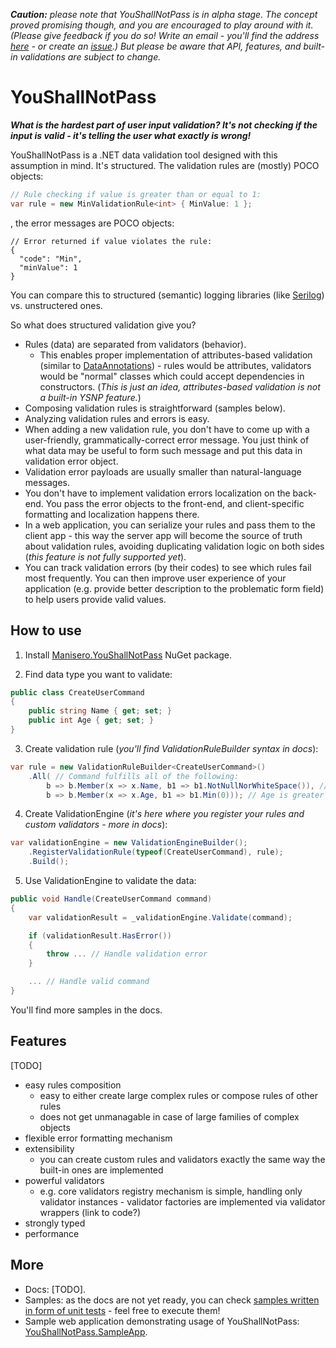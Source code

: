 *__Caution:__ please note that YouShallNotPass is in alpha stage. The concept proved promising though, and you are encouraged to play around with it. (Please give feedback if you do so! Write an email - you'll find the address [here](https://github.com/manisero) - or create an [issue](https://github.com/manisero/YouShallNotPass/issues).) But please be aware that API, features, and built-in validations are subject to change.*

# YouShallNotPass

_**What is the hardest part of user input validation? It's not checking if the input is valid - it's telling the user what exactly is wrong!**_

YouShallNotPass is a .NET data validation tool designed with this assumption in mind. It's structured. The validation rules are (mostly) POCO objects:

```C#
// Rule checking if value is greater than or equal to 1:
var rule = new MinValidationRule<int> { MinValue: 1 };
```

, the error messages are POCO objects:

```
// Error returned if value violates the rule:
{
  "code": "Min",
  "minValue": 1
}
```

You can compare this to structured (semantic) logging libraries (like [Serilog](https://serilog.net/)) vs. unstructered ones.

So what does structured validation give you?

- Rules (data) are separated from validators (behavior).
  - This enables proper implementation of attributes-based validation (similar to [DataAnnotations](https://msdn.microsoft.com/en-us/library/ee256141(v=vs.98).aspx)) - rules would be attributes, validators would be "normal" classes which could accept dependencies in constructors. (*This is just an idea, attributes-based validation is not a built-in YSNP feature.*)
- Composing validation rules is straightforward (samples below).
- Analyzing validation rules and errors is easy.
- When adding a new validation rule, you don't have to come up with a user-friendly, grammatically-correct error message. You just think of what data may be useful to form such message and put this data in validation error object.
- Validation error payloads are usually smaller than natural-language messages.
- You don't have to implement validation errors localization on the back-end. You pass the error objects to the front-end, and client-specific formatting and localization happens there.
- In a web application, you can serialize your rules and pass them to the client app - this way the server app will become the source of truth about validation rules, avoiding duplicating validation logic on both sides (*this feature is not fully supported yet*).
- You can track validation errors (by their codes) to see which rules fail most frequently. You can then improve user experience of your application (e.g. provide better description to the problematic form field) to help users provide valid values.

## How to use

1. Install [Manisero.YouShallNotPass](https://www.nuget.org/packages/Manisero.YouShallNotPass/) NuGet package.

2. Find data type you want to validate:

```C#
public class CreateUserCommand
{
    public string Name { get; set; }
    public int Age { get; set; } 
}
```

3. Create validation rule (*you'll find ValidationRuleBuilder syntax in docs*):

```C#
var rule = new ValidationRuleBuilder<CreateUserCommand>()
    .All( // Command fulfills all of the following:
        b => b.Member(x => x.Name, b1 => b1.NotNullNorWhiteSpace()), // Name is not null, nor white space
        b => b.Member(x => x.Age, b1 => b1.Min(0))); // Age is greater than or equal to 0
```

4. Create ValidationEngine (*it's here where you register your rules and custom validators - more in docs*):

```C#
var validationEngine = new ValidationEngineBuilder();
    .RegisterValidationRule(typeof(CreateUserCommand), rule);
    .Build();
```

5. Use ValidationEngine to validate the data:

```C#
public void Handle(CreateUserCommand command)
{
    var validationResult = _validationEngine.Validate(command);

    if (validationResult.HasError())
    {
        throw ... // Handle validation error
    }

    ... // Handle valid command
}
```

You'll find more samples in the docs.


## Features

[TODO]

- easy rules composition
  - easy to either create large complex rules or compose rules of other rules
  - does not get unmanagable in case of large families of complex objects
- flexible error formatting mechanism
- extensibility
  - you can create custom rules and validators exactly the same way the built-in ones are implemented
- powerful validators
  - e.g. core validators registry mechanism is simple, handling only validator instances - validator factories are implemented via validator wrappers (link to code?)
- strongly typed
- performance



## More

- Docs: [TODO].
- Samples: as the docs are not yet ready, you can check [samples written in form of unit tests](https://github.com/manisero/YouShallNotPass/tree/master/src/Manisero.YouShallNotPass.Samples) - feel free to execute them!
- Sample web application demonstrating usage of YouShallNotPass: [YouShallNotPass.SampleApp](https://github.com/manisero/YouShallNotPass.SampleApp).
